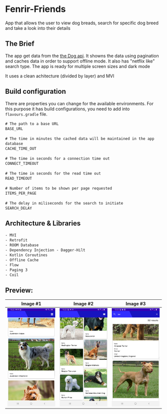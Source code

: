 # Fenrir-Friends
App that allows the user to view dog breads, search for specific dog breed and take a look into their details

## The Brief

The app get data from the [the Dog api](https://thedogapi.com/).
It showns the data using pagination and caches data in order to support offline mode. It also has "netflix like" search type.
The app is ready for multiple screen sizes and dark mode

It uses a clean achitecture (divided by layer) and MVI

## Build configuration
There are properties you can change for the available environments.
For this purpose it has build configurations, you need to add into `flavours.gradle` file.
```properties
# The path to a base URL 
BASE_URL

# The time in minutes the cached data will be maintained in the app database
CACHE_TIME_OUT

# The time in seconds for a connection time out
CONNECT_TIMEOUT

# The time in seconds for the read time out
READ_TIMEOUT

# Number of items to be shown per page requested
ITEMS_PER_PAGE

# The delay in miliseconds for the search to initiate
SEARCH_DELAY

```

## Architecture & Libraries
    - MVI
    - Retrofit
    - ROOM Database
    - Dependency Injection - Dagger-Hilt
    - Kotlin Coroutines
    - Offline Cache
    - Flow
    - Paging 3
    - Coil
    
## Preview:




Image #1            |                Image #2                 |  Image #3
:-------------------------:|:---------------------------------------:|:----------------------------:
<img src="images/Fenrir_Friends_1.jpg">    | <img src="images/Fenrir_Friends_2.jpg"> |  <img src="images/Fenrir_Friends_3.jpg"> 

